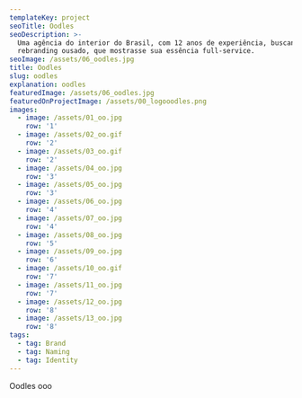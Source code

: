 ```yaml
---
templateKey: project
seoTitle: Oodles
seoDescription: >-
  Uma agência do interior do Brasil, com 12 anos de experiência, buscando um
  rebranding ousado, que mostrasse sua essência full-service.
seoImage: /assets/06_oodles.jpg
title: Oodles
slug: oodles
explanation: oodles
featuredImage: /assets/06_oodles.jpg
featuredOnProjectImage: /assets/00_logooodles.png
images:
  - image: /assets/01_oo.jpg
    row: '1'
  - image: /assets/02_oo.gif
    row: '2'
  - image: /assets/03_oo.gif
    row: '2'
  - image: /assets/04_oo.jpg
    row: '3'
  - image: /assets/05_oo.jpg
    row: '3'
  - image: /assets/06_oo.jpg
    row: '4'
  - image: /assets/07_oo.jpg
    row: '4'
  - image: /assets/08_oo.jpg
    row: '5'
  - image: /assets/09_oo.jpg
    row: '6'
  - image: /assets/10_oo.gif
    row: '7'
  - image: /assets/11_oo.jpg
    row: '7'
  - image: /assets/12_oo.jpg
    row: '8'
  - image: /assets/13_oo.jpg
    row: '8'
tags:
  - tag: Brand
  - tag: Naming
  - tag: Identity
---
```

Oodles ooo

